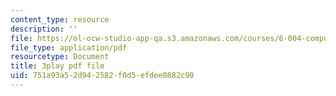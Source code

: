 ```yaml
---
content_type: resource
description: ''
file: https://ol-ocw-studio-app-qa.s3.amazonaws.com/courses/6-004-computation-structures-spring-2017/751a93a52d942582f0d5efdee0882c90_zZfr7Zqfqm4.pdf
file_type: application/pdf
resourcetype: Document
title: 3play pdf file
uid: 751a93a5-2d94-2582-f0d5-efdee0882c90
---
```

